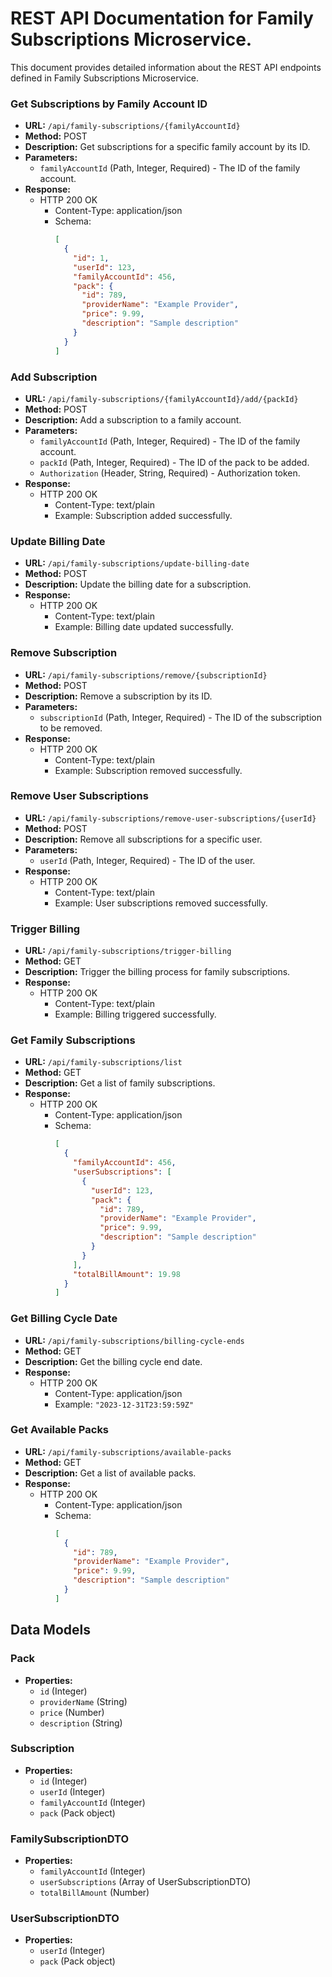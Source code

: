 # REST API Documentation for Family Subscriptions Microservice.

This document provides detailed information about the REST API endpoints defined in Family Subscriptions Microservice.

### Get Subscriptions by Family Account ID

- **URL:** `/api/family-subscriptions/{familyAccountId}`
- **Method:** POST
- **Description:** Get subscriptions for a specific family account by its ID.
- **Parameters:**
  - `familyAccountId` (Path, Integer, Required) - The ID of the family account.
- **Response:**
  - HTTP 200 OK
    - Content-Type: application/json
    - Schema:
      ```json
      [
        {
          "id": 1,
          "userId": 123,
          "familyAccountId": 456,
          "pack": {
            "id": 789,
            "providerName": "Example Provider",
            "price": 9.99,
            "description": "Sample description"
          }
        }
      ]
      ```

### Add Subscription

- **URL:** `/api/family-subscriptions/{familyAccountId}/add/{packId}`
- **Method:** POST
- **Description:** Add a subscription to a family account.
- **Parameters:**
  - `familyAccountId` (Path, Integer, Required) - The ID of the family account.
  - `packId` (Path, Integer, Required) - The ID of the pack to be added.
  - `Authorization` (Header, String, Required) - Authorization token.
- **Response:**
  - HTTP 200 OK
    - Content-Type: text/plain
    - Example: Subscription added successfully.

### Update Billing Date

- **URL:** `/api/family-subscriptions/update-billing-date`
- **Method:** POST
- **Description:** Update the billing date for a subscription.
- **Response:**
  - HTTP 200 OK
    - Content-Type: text/plain
    - Example: Billing date updated successfully.

### Remove Subscription

- **URL:** `/api/family-subscriptions/remove/{subscriptionId}`
- **Method:** POST
- **Description:** Remove a subscription by its ID.
- **Parameters:**
  - `subscriptionId` (Path, Integer, Required) - The ID of the subscription to be removed.
- **Response:**
  - HTTP 200 OK
    - Content-Type: text/plain
    - Example: Subscription removed successfully.

### Remove User Subscriptions

- **URL:** `/api/family-subscriptions/remove-user-subscriptions/{userId}`
- **Method:** POST
- **Description:** Remove all subscriptions for a specific user.
- **Parameters:**
  - `userId` (Path, Integer, Required) - The ID of the user.
- **Response:**
  - HTTP 200 OK
    - Content-Type: text/plain
    - Example: User subscriptions removed successfully.

### Trigger Billing

- **URL:** `/api/family-subscriptions/trigger-billing`
- **Method:** GET
- **Description:** Trigger the billing process for family subscriptions.
- **Response:**
  - HTTP 200 OK
    - Content-Type: text/plain
    - Example: Billing triggered successfully.

### Get Family Subscriptions

- **URL:** `/api/family-subscriptions/list`
- **Method:** GET
- **Description:** Get a list of family subscriptions.
- **Response:**
  - HTTP 200 OK
    - Content-Type: application/json
    - Schema:
      ```json
      [
        {
          "familyAccountId": 456,
          "userSubscriptions": [
            {
              "userId": 123,
              "pack": {
                "id": 789,
                "providerName": "Example Provider",
                "price": 9.99,
                "description": "Sample description"
              }
            }
          ],
          "totalBillAmount": 19.98
        }
      ]
      ```

### Get Billing Cycle Date

- **URL:** `/api/family-subscriptions/billing-cycle-ends`
- **Method:** GET
- **Description:** Get the billing cycle end date.
- **Response:**
  - HTTP 200 OK
    - Content-Type: application/json
    - Example: `"2023-12-31T23:59:59Z"`

### Get Available Packs

- **URL:** `/api/family-subscriptions/available-packs`
- **Method:** GET
- **Description:** Get a list of available packs.
- **Response:**
  - HTTP 200 OK
    - Content-Type: application/json
    - Schema:
      ```json
      [
        {
          "id": 789,
          "providerName": "Example Provider",
          "price": 9.99,
          "description": "Sample description"
        }
      ]
      ```

## Data Models

### Pack

- **Properties:**
  - `id` (Integer)
  - `providerName` (String)
  - `price` (Number)
  - `description` (String)

### Subscription

- **Properties:**
  - `id` (Integer)
  - `userId` (Integer)
  - `familyAccountId` (Integer)
  - `pack` (Pack object)

### FamilySubscriptionDTO

- **Properties:**
  - `familyAccountId` (Integer)
  - `userSubscriptions` (Array of UserSubscriptionDTO)
  - `totalBillAmount` (Number)

### UserSubscriptionDTO

- **Properties:**
  - `userId` (Integer)
  - `pack` (Pack object)
